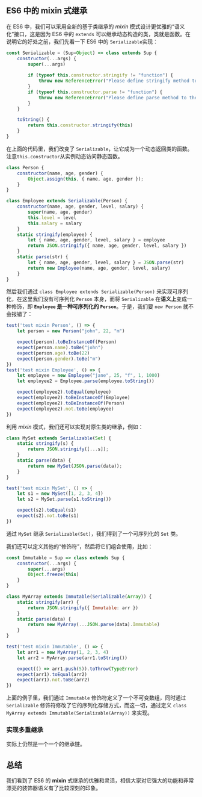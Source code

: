 ## ES6 中的 mixin 式继承

在 ES6 中，我们可以采用全新的基于类继承的 *mixin* 模式设计更优雅的“语义化”接口，这是因为 ES6 中的 `extends` 可以继承动态构造的类，类就是函数。在说明它的好处之前，我们先看一下 ES6 中的 `Serializable`实现：

```javascript
const Serializable = (Sup=Object) => class extends Sup {
    constructor(...args) {
        super(...args)
        
        if (typeof this.constructor.stringify != "function") {
            throw new ReferenceError("Please define stringify method to the Class!")
        }
        if (typeof this.constructor.parse != "function") {
            throw new ReferenceError("Please define parse method to the Class!")
        }
    }

    toString() {
        return this.constructor.stringify(this)
    }
}
```

在上面的代码里，我们改变了 `Serializable`，让它成为一个动态返回类的函数。注意`this.constructor`从实例动态访问静态函数。

```javascript
class Person {
    constructor(name, age, gender) {
        Object.assign(this, { name, age, gender });
    }
}

class Employee extends Serializable(Person) {
    constructor(name, age, gender, level, salary) {
        super(name, age, gender)
        this.level = level
        this.salary = salary
    }
    static stringify(employee) {
        let { name, age, gender, level, salary } = employee
        return JSON.stringify({ name, age, gender, level, salary })
    }
    static parse(str) {
        let { name, age, gender, level, salary } = JSON.parse(str)
        return new Employee(name, age, gender, level, salary)
    }
}

```

然后我们通过 `class Employee extends Serializable(Person)` 来实现可序列化，在这里我们没有可序列化 `Person` 本身，而将 `Serializable` 在**语义上**变成一种修饰，即 **`Employee` 是一种可序列化的 `Person`**。于是，我们要 `new Person` 就不会报错了： 

```javascript
test('test mixin Person', () => {
    let person = new Person("john", 22, "m")

    expect(person).toBeInstanceOf(Person)
    expect(person.name).toBe("john")
    expect(person.age).toBe(22)
    expect(person.gender).toBe("m")
})
test('test mixin Employee', () => {
    let employee = new Employee("jane", 25, "f", 1, 1000)
    let employee2 = Employee.parse(employee.toString())

    expect(employee2).toEqual(employee)
    expect(employee2).toBeInstanceOf(Employee)
    expect(employee2).toBeInstanceOf(Person)
    expect(employee2).not.toBe(employee)
})
```



利用 *mixin* 模式，我们还可以实现对原生类的继承，例如： 

```javascript
class MySet extends Serializable(Set) {
    static stringify(s) {
        return JSON.stringify([...s]);
    }
    static parse(data) {
        return new MySet(JSON.parse(data));
    }
}

test('test mixin MySet', () => {
    let s1 = new MySet([1, 2, 3, 4])
    let s2 = MySet.parse(s1.toString())

    expect(s2).toEqual(s1)
    expect(s2).not.toBe(s1)
})
```

通过 `MySet` 继承 `Serializable(Set)`，我们得到了一个可序列化的 `Set` 类。



我们还可以定义其他的“修饰符”，然后将它们组合使用，比如： 

```javascript
const Immutable = Sup => class extends Sup {
    constructor(...args) {
        super(...args)
        Object.freeze(this)
    }
}

class MyArray extends Immutable(Serializable(Array)) {
    static stringify(arr) {
        return JSON.stringify({ Immutable: arr })
    }
    static parse(data) {
        return new MyArray(...JSON.parse(data).Immutable)
    }
}

test('test mixin Immutable', () => {
    let arr1 = new MyArray(1, 2, 3, 4)
    let arr2 = MyArray.parse(arr1.toString())

    expect(() => arr1.push(5)).toThrow(TypeError)
    expect(arr1).toEqual(arr2)
    expect(arr1).not.toBe(arr2)
})
```

上面的例子里，我们通过 `Immutable` 修饰符定义了一个不可变数组，同时通过 `Serializable` 修饰符修改了它的序列化存储方式，而这一切，通过定义 `class MyArray extends Immutable(Serializable(Array))` 来实现。

### 实现多重继承

实际上仍然是一个一个的继承链。



## 总结

我们看到了 ES6 的 **mixin** 式继承的优雅和灵活，相信大家对它强大的功能和非常漂亮的装饰器语义有了比较深刻的印象。